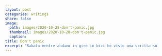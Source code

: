 ```yaml
---
layout: post
categories: writings
share: false
image:
  path: images/2020-10-28-don't-panic.jpg
  thumbnail: images/2020-10-28-don't-panic.jpg
  caption:
title: Don't panic
excerpt: "Sabato mentre andavo in giro in bici ho visto una scritta su un muro: “No Pista Ciclabile, Vogliamo Più Parcheggi”. Mi ha fatto un po’ pensare e sicuramente mi ha spinto a scrivere alcune cose a cui pensavo già da qualche giorno. Hanno a che fare con cos’è necessario fare adesso e perché non riusciremo a farlo."
---
```

